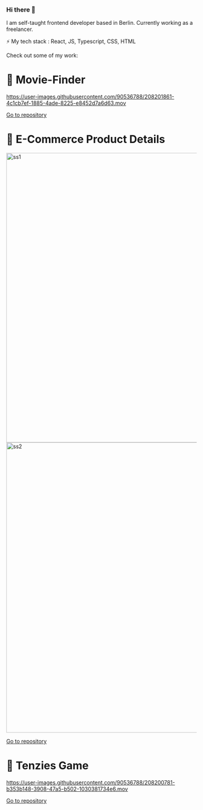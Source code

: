 ### Hi there 👋

I am self-taught frontend developer based in Berlin. Currently working as a freelancer.

⚡ My tech stack : React, JS, Typescript, CSS, HTML 


Check out some of my work: 

 <h1> 🌱 Movie-Finder </h1> 
 

https://user-images.githubusercontent.com/90536788/208201861-4c1cb7ef-1885-4ade-8225-e8452d7a6d63.mov

<a href="https://github.com/neriiavr/Movie-Finder">Go to repository</a>
 
  <h1> 🌱 E-Commerce Product Details </h1> 
  <img width="764" alt="ss1" src="https://user-images.githubusercontent.com/90536788/208199753-abe57073-b870-4026-80d7-5e75a546df77.png">
  <img width="766" alt="ss2" src="https://user-images.githubusercontent.com/90536788/208199757-e9d2f964-ed28-48cd-bd78-90f18470b982.png">
  
  <a href="https://github.com/neriiavr/ecommerce-product-page">Go to repository</a>
  
  <h1> 🌱 Tenzies Game </h1> 
  
  

  https://user-images.githubusercontent.com/90536788/208200781-b353b148-3908-47a5-b502-1030381734e6.mov


  
   <a href="https://github.com/neriiavr/tenzies-game">Go to repository</a>



<!--
**neriiavr/neriiavr** is a ✨ _special_ ✨ repository because its `README.md` (this file) appears on your GitHub profile.

Here are some ideas to get you started:

- 🔭 I’m currently working on ...
- 🌱 I’m currently learning ...
- 👯 I’m looking to collaborate on ...
- 🤔 I’m looking for help with ...
- 💬 Ask me about ...
- 📫 How to reach me: ...
- 😄 Pronouns: ...
- ⚡ Fun fact: ...
-->




